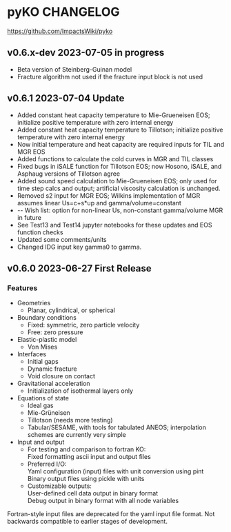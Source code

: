 # pyKO CHANGELOG
https://github.com/ImpactsWiki/pyko

## v0.6.x-dev 2023-07-05 in progress
* Beta version of Steinberg-Guinan model
* Fracture algorithm not used if the fracture input block is not used

## v0.6.1 2023-07-04 Update

* Added constant heat capacity temperature to Mie-Grueneisen EOS; initialize positive temperature with zero internal energy
* Added constant heat capacity temperature to Tillotson; initialize positive temperature with zero internal energy
* Now initial temperature and heat capacity are required inputs for TIL and MGR EOS
* Added functions to calculate the cold curves in MGR and TIL classes
* Fixed bugs in iSALE function for Tillotson EOS; now Hosono, iSALE, and Asphaug versions of Tillotson agree
* Added sound speed calculation to Mie-Grueneisen EOS; only used for time step calcs and output; artificial viscosity calculation is unchanged.
* Removed s2 input for MGR EOS; Wilkins implementation of MGR assumes linear Us=c+s*up and gamma/volume=constant
*   -- Wish list: option for non-linear Us, non-constant gamma/volume MGR in future
* See Test13 and Test14 jupyter notebooks for these updates and EOS function checks
* Updated some comments/units
* Changed IDG input key gamma0 to gamma.


## v0.6.0 2023-06-27 First Release

### Features

* Geometries
    * Planar, cylindrical, or spherical
* Boundary conditions
    * Fixed: symmetric, zero particle velocity
    * Free: zero pressure
* Elastic-plastic model
    * Von Mises
* Interfaces
    * Initial gaps
    * Dynamic fracture
    * Void closure on contact
* Gravitational acceleration
    * Initialization of isothermal layers only
* Equations of state
    * Ideal gas
    * Mie-Gr&uuml;neisen
    * Tillotson (needs more testing)
    * Tabular/SESAME, with tools for tabulated ANEOS; interpolation schemes are currently very simple
* Input and output
    * For testing and comparison to fortran KO:<br>
      Fixed formatting ascii input and output files
    * Preferred I/O:<br>
      Yaml configuration (input) files with unit conversion using pint<br>
      Binary output files using pickle with units
    * Customizable outputs: <br>
      User-defined cell data output in binary format<br>
      Debug output in binary format with all node variables

Fortran-style input files are deprecated for the yaml input file format. Not backwards compatible to earlier stages of development.

